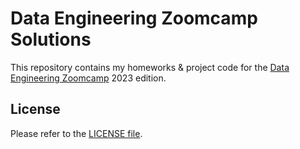 # Data Engineering Zoomcamp Solutions

This repository contains my homeworks & project code for the [Data Engineering Zoomcamp](https://github.com/DataTalksClub/data-engineering-zoomcamp) 2023 edition.


## License
Please refer to the [LICENSE file](https://github.com/michalzakx/de-zoomcamp-2023/blob/main/LICENSE).